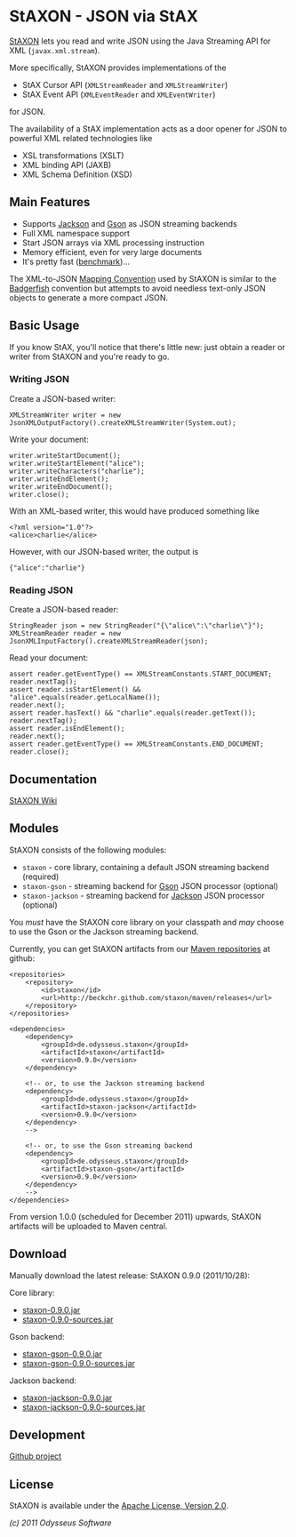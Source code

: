 # StAXON - JSON via StAX

[StAXON](http://beckchr.github.com/staxon/) lets you read and write JSON using the Java Streaming API for XML (`javax.xml.stream`).

More specifically, StAXON provides implementations of the

- StAX Cursor API (`XMLStreamReader` and `XMLStreamWriter`)
- StAX Event API (`XMLEventReader` and `XMLEventWriter`)

for JSON.

The availability of a StAX implementation acts as a door opener for JSON to powerful XML related technologies like

- XSL transformations (XSLT)
- XML binding API (JAXB)
- XML Schema Definition (XSD)

## Main Features

- Supports [Jackson](http://jackson.codehaus.org/) and [Gson](http://code.google.com/p/google-gson/) as JSON streaming backends
- Full XML namespace support
- Start JSON arrays via XML processing instruction
- Memory efficient, even for very large documents
- It's pretty fast ([benchmark](https://github.com/beckchr/staxon/wiki/Benchmark))…

The XML-to-JSON [Mapping Convention](https://github.com/beckchr/staxon/wiki/Mapping-Convention) used by StAXON is
similar to the [Badgerfish](http://www.sklar.com/badgerfish/) convention but attempts to avoid needless text-only
JSON objects to generate a more compact JSON.

## Basic Usage

If you know StAX, you'll notice that there's little new: just obtain a reader or writer
from StAXON and you're ready to go.

### Writing JSON

Create a JSON-based writer:

	XMLStreamWriter writer = new JsonXMLOutputFactory().createXMLStreamWriter(System.out);

Write your document:

	writer.writeStartDocument();
	writer.writeStartElement("alice");
	writer.writeCharacters("charlie");
	writer.writeEndElement();
	writer.writeEndDocument();
	writer.close();

With an XML-based writer, this would have produced something like

	<?xml version="1.0"?>
	<alice>charlie</alice>

However, with our JSON-based writer, the output is

	{"alice":"charlie"}

### Reading JSON

Create a JSON-based reader:

	StringReader json = new StringReader("{\"alice\":\"charlie\"}");
	XMLStreamReader reader = new JsonXMLInputFactory().createXMLStreamReader(json);

Read your document:

	assert reader.getEventType() == XMLStreamConstants.START_DOCUMENT;
	reader.nextTag(); 
	assert reader.isStartElement() && "alice".equals(reader.getLocalName());
	reader.next();
	assert reader.hasText() && "charlie".equals(reader.getText());
	reader.nextTag();
	assert reader.isEndElement();
	reader.next();
	assert reader.getEventType() == XMLStreamConstants.END_DOCUMENT;
	reader.close();

## Documentation

[StAXON Wiki](https://github.com/beckchr/staxon/wiki/)

## Modules

StAXON consists of the following modules:

- `staxon` - core library, containing a default JSON streaming backend (required)
- `staxon-gson` - streaming backend for [Gson](http://code.google.com/p/google-gson/) JSON processor (optional)
- `staxon-jackson` - streaming backend for [Jackson](http://jackson.codehaus.org/) JSON processor (optional)

You _must_ have the StAXON core library on your classpath and _may_ choose to use the Gson or the Jackson
streaming backend.

Currently, you can get StAXON artifacts from our [Maven repositories](http://beckchr.github.com/staxon/maven/) at github: 

	<repositories>
		<repository>
			<id>staxon</id>
			<url>http://beckchr.github.com/staxon/maven/releases</url>
		</repository>
	</repositories>

	<dependencies>
		<dependency>
			<groupId>de.odysseus.staxon</groupId>
			<artifactId>staxon</artifactId>
			<version>0.9.0</version>
		</dependency>
		
		<!-- or, to use the Jackson streaming backend
		<dependency>
			<groupId>de.odysseus.staxon</groupId>
			<artifactId>staxon-jackson</artifactId>
			<version>0.9.0</version>
		</dependency>
		-->

		<!-- or, to use the Gson streaming backend
		<dependency>
			<groupId>de.odysseus.staxon</groupId>
			<artifactId>staxon-gson</artifactId>
			<version>0.9.0</version>
		</dependency>
		-->
	</dependencies>

From version 1.0.0 (scheduled for December 2011) upwards, StAXON artifacts will be uploaded to Maven central. 

## Download

Manually download the latest release: StAXON 0.9.0 (2011/10/28):

Core library:

- [staxon-0.9.0.jar](http://beckchr.github.com/staxon/maven/releases/de/odysseus/staxon/staxon/0.9.0/staxon-0.9.0.jar)
- [staxon-0.9.0-sources.jar](http://beckchr.github.com/staxon/maven/releases/de/odysseus/staxon/staxon/0.9.0/staxon-0.9.0-sources.jar)

Gson backend:

- [staxon-gson-0.9.0.jar](http://beckchr.github.com/staxon/maven/releases/de/odysseus/staxon/staxon-gson/0.9.0/staxon-gson-0.9.0.jar)
- [staxon-gson-0.9.0-sources.jar](http://beckchr.github.com/staxon/maven/releases/de/odysseus/staxon/staxon-gson/0.9.0/staxon-gson-0.9.0-sources.jar)

Jackson backend:

- [staxon-jackson-0.9.0.jar](http://beckchr.github.com/staxon/maven/releases/de/odysseus/staxon/staxon-jackson/0.9.0/staxon-jackson-0.9.0.jar)
- [staxon-jackson-0.9.0-sources.jar](http://beckchr.github.com/staxon/maven/releases/de/odysseus/staxon/staxon-jackson/0.9.0/staxon-jackson-0.9.0-sources.jar)

## Development

[Github project](http://github.com/beckchr/staxon/)

## License

StAXON is available under the [Apache License, Version 2.0](http://www.apache.org/licenses/LICENSE-2.0.html).


_(c) 2011 Odysseus Software_